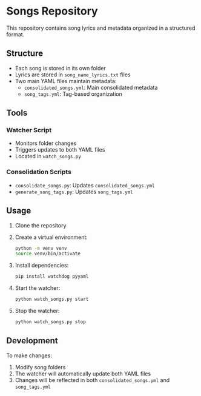 # Songs Repository

This repository contains song lyrics and metadata organized in a structured format.

## Structure

- Each song is stored in its own folder
- Lyrics are stored in `song_name_lyrics.txt` files
- Two main YAML files maintain metadata:
  - `consolidated_songs.yml`: Main consolidated metadata
  - `song_tags.yml`: Tag-based organization

## Tools

### Watcher Script
- Monitors folder changes
- Triggers updates to both YAML files
- Located in `watch_songs.py`

### Consolidation Scripts
- `consolidate_songs.py`: Updates `consolidated_songs.yml`
- `generate_song_tags.py`: Updates `song_tags.yml`

## Usage

1. Clone the repository
2. Create a virtual environment:
   ```bash
   python -m venv venv
   source venv/bin/activate
   ```
3. Install dependencies:
   ```bash
   pip install watchdog pyyaml
   ```
4. Start the watcher:
   ```bash
   python watch_songs.py start
   ```

5. Stop the watcher:
   ```bash
   python watch_songs.py stop
   ```

## Development

To make changes:
1. Modify song folders
2. The watcher will automatically update both YAML files
3. Changes will be reflected in both `consolidated_songs.yml` and `song_tags.yml`
